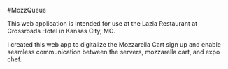 #MozzQueue

This web application is intended for use at the Lazia Restaurant at Crossroads Hotel in Kansas City, MO.

I created this web app to digitalize the Mozzarella Cart sign up and enable seamless communication between the servers, mozzarella cart, and expo chef.
